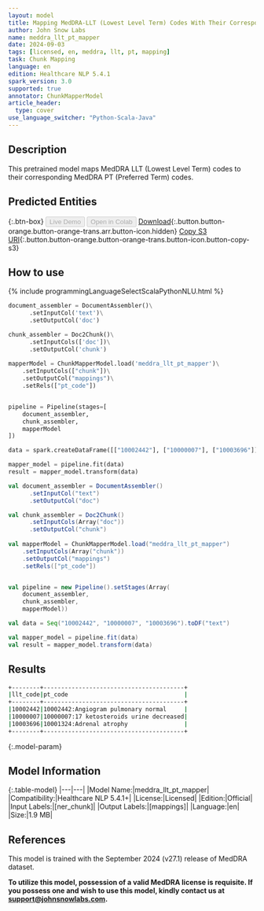 ```yaml
---
layout: model
title: Mapping MedDRA-LLT (Lowest Level Term) Codes With Their Corresponding MedDRA-PT (Preferred Term) Codes
author: John Snow Labs
name: meddra_llt_pt_mapper
date: 2024-09-03
tags: [licensed, en, meddra, llt, pt, mapping]
task: Chunk Mapping
language: en
edition: Healthcare NLP 5.4.1
spark_version: 3.0
supported: true
annotator: ChunkMapperModel
article_header:
  type: cover
use_language_switcher: "Python-Scala-Java"
---
```


## Description

This pretrained model maps MedDRA LLT (Lowest Level Term) codes to their corresponding MedDRA PT (Preferred Term) codes.

## Predicted Entities



{:.btn-box}
<button class="button button-orange" disabled>Live Demo</button>
<button class="button button-orange" disabled>Open in Colab</button>
[Download](https://s3.amazonaws.com/auxdata.johnsnowlabs.com/clinical/models/meddra_llt_pt_mapper_en_5.4.1_3.0_1725382809184.zip){:.button.button-orange.button-orange-trans.arr.button-icon.hidden}
[Copy S3 URI](s3://auxdata.johnsnowlabs.com/clinical/models/meddra_llt_pt_mapper_en_5.4.1_3.0_1725382809184.zip){:.button.button-orange.button-orange-trans.button-icon.button-copy-s3}

## How to use



<div class="tabs-box" markdown="1">
{% include programmingLanguageSelectScalaPythonNLU.html %}
  
```python
document_assembler = DocumentAssembler()\
      .setInputCol('text')\
      .setOutputCol('doc')

chunk_assembler = Doc2Chunk()\
      .setInputCols(['doc'])\
      .setOutputCol('chunk')
 
mapperModel = ChunkMapperModel.load('meddra_llt_pt_mapper')\
    .setInputCols(["chunk"])\
    .setOutputCol("mappings")\
    .setRels(["pt_code"])


pipeline = Pipeline(stages=[
    document_assembler,
    chunk_assembler,
    mapperModel
])

data = spark.createDataFrame([["10002442"], ["10000007"], ["10003696"]]).toDF("text")

mapper_model = pipeline.fit(data)
result = mapper_model.transform(data)
```
```scala
val document_assembler = DocumentAssembler()
      .setInputCol("text")
      .setOutputCol("doc")

val chunk_assembler = Doc2Chunk()
      .setInputCols(Array("doc"))
      .setOutputCol("chunk")
 
val mapperModel = ChunkMapperModel.load("meddra_llt_pt_mapper")
    .setInputCols(Array("chunk"))
    .setOutputCol("mappings")
    .setRels(["pt_code"])


val pipeline = new Pipeline().setStages(Array(
    document_assembler,
    chunk_assembler,
    mapperModel))

val data = Seq("10002442", "10000007", "10003696").toDF("text")

val mapper_model = pipeline.fit(data)
val result = mapper_model.transform(data)
```
</div>

## Results

```bash
+--------+----------------------------------------+
|llt_code|pt_code                                 |
+--------+----------------------------------------+
|10002442|10002442:Angiogram pulmonary normal     |
|10000007|10000007:17 ketosteroids urine decreased|
|10003696|10001324:Adrenal atrophy                |
+--------+----------------------------------------+
```

{:.model-param}
## Model Information

{:.table-model}
|---|---|
|Model Name:|meddra_llt_pt_mapper|
|Compatibility:|Healthcare NLP 5.4.1+|
|License:|Licensed|
|Edition:|Official|
|Input Labels:|[ner_chunk]|
|Output Labels:|[mappings]|
|Language:|en|
|Size:|1.9 MB|

## References

This model is trained with the September 2024 (v27.1) release of MedDRA dataset.

**To utilize this model, possession of a valid MedDRA license is requisite. If you possess one and wish to use this model, kindly contact us at support@johnsnowlabs.com.**
